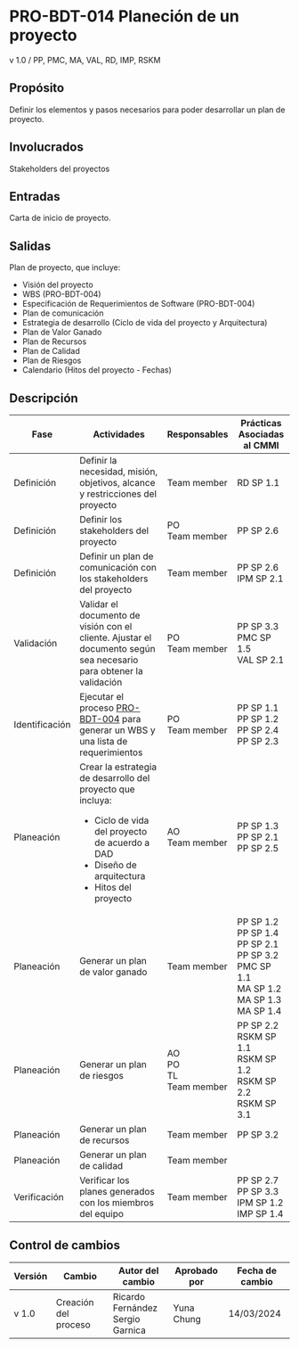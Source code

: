 # PRO-BDT-014 Planeción de un proyecto

v 1.0 / PP, PMC, MA, VAL, RD, IMP, RSKM

## Propósito

Definir los elementos y pasos necesarios para poder desarrollar un plan de proyecto.

## Involucrados

Stakeholders del proyectos

## Entradas

Carta de inicio de proyecto.

## Salidas

Plan de proyecto, que incluye:

- Visión del proyecto
- WBS (PRO-BDT-004)
- Especificación de Requerimientos de Software (PRO-BDT-004)
- Plan de comunicación
- Estrategia de desarrollo (Ciclo de vida del proyecto y Arquitectura)
- Plan de Valor Ganado
- Plan de Recursos
- Plan de Calidad
- Plan de Riesgos
- Calendario (Hitos del proyecto - Fechas)

## Descripción

| Fase           | Actividades                                                                                                                                                                           | Responsables                           | Prácticas Asociadas al CMMI                                                                                                |
| -------------- | ------------------------------------------------------------------------------------------------------------------------------------------------------------------------------------- | -------------------------------------- | -------------------------------------------------------------------------------------------------------------------------- |
| Definición     | Definir la necesidad, misión, objetivos, alcance y restricciones del proyecto                                                                                                         | Team member                            | RD SP 1.1                                                                                                                  |
| Definición     | Definir los stakeholders del proyecto                                                                                                                                                 | PO <br/> Team member                   | PP SP 2.6                                                                                                                  |
| Definición     | Definir un plan de comunicación con los stakeholders del proyecto                                                                                                                     | Team member                            | PP SP 2.6 <br/> IPM SP 2.1                                                                                                 |
| Validación     | Validar el documento de visión con el cliente. Ajustar el documento según sea necesario para obtener la validación                                                                    | PO <br/> Team member                   | PP SP 3.3 <br/> PMC SP 1.5 <br/> VAL SP 2.1                                                                                |
| Identificación | Ejecutar el proceso [PRO-BDT-004](./pro-bdt-004/pro-bdt-004.md) para generar un WBS y una lista de requerimientos                                                                     | PO <br/> Team member                   | PP SP 1.1 <br/> PP SP 1.2 <br/> PP SP 2.4 <br/> PP SP 2.3                                                                  |
| Planeación     | Crear la estrategia de desarrollo del proyecto que incluya: <ul><li>Ciclo de vida del proyecto de acuerdo a DAD</li> <li>Diseño de arquitectura</li> <li>Hitos del proyecto</li></ul> | AO <br/> Team member                   | PP SP 1.3 <br/> PP SP 2.1 <br/> PP SP 2.5                                                                                  |
| Planeación     | Generar un plan de valor ganado                                                                                                                                                       | Team member                            | PP SP 1.2 <br/> PP SP 1.4 <br/> PP SP 2.1 <br/> PP SP 3.2 <br/> PMC SP 1.1 <br/> MA SP 1.2 <br/> MA SP 1.3 <br/> MA SP 1.4 |
| Planeación     | Generar un plan de riesgos                                                                                                                                                            | AO <br/> PO <br/> TL <br/> Team member | PP SP 2.2 <br/> RSKM SP 1.1 <br/> RSKM SP 1.2 <br/> RSKM SP 2.2 <br/> RSKM SP 3.1                                          |
| Planeación     | Generar un plan de recursos                                                                                                                                                           | Team member                            | PP SP 3.2                                                                                                                  |
| Planeación     | Generar un plan de calidad                                                                                                                                                            | Team member                            |                                                                                                                            |
| Verificación   | Verificar los planes generados con los miembros del equipo                                                                                                                            | Team member                            | PP SP 2.7 <br/> PP SP 3.3 <br/> IPM SP 1.2 <br/> IMP SP 1.4                                                |

## Control de cambios

| Versión | Cambio               | Autor del cambio                             | Aprobado por | Fecha de cambio |
| ------- | -------------------- | -------------------------------------------- | ------------ | --------------- |
| v 1.0   | Creación del proceso | Ricardo Fernández <br/> Sergio Garnica <br/> | Yuna Chung   | 14/03/2024      |
